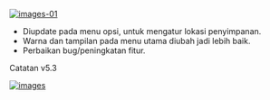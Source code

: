 [![images-01](https://raw.githubusercontent.com/FrogasQ/Catatan/main/images/20220215_192604.jpg)](https://github.com/FrogasQ/Catatan/blob/main/changelogs/v5.3.md)

- Diupdate pada menu opsi, untuk mengatur lokasi penyimpanan.
- Warna dan tampilan pada menu utama diubah jadi lebih baik.
- Perbaikan bug/peningkatan fitur.

Catatan v5.3

[![images](https://raw.githubusercontent.com/FrogasQ/Catatan/main/images/button_3.png)](https://github.com/FrogasQ/Catatan/releases/tag/5.3)
